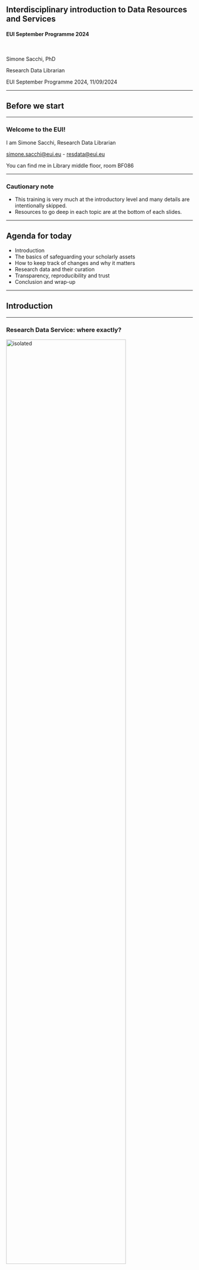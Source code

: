 ## Interdisciplinary introduction to Data Resources and Services
#### EUI September Programme 2024

&nbsp;

Simone Sacchi, PhD

Research Data Librarian

EUI September Programme 2024, 11/09/2024



---

## Before we start

----

### Welcome to the EUI!

I am Simone Sacchi, Research Data Librarian

[simone.sacchi@eui.eu](mailto:simone.sacchi@eui.eu) - [resdata@eui.eu](mailto:resdata@eui.eu)

You can find me in Library middle floor, room BF086

----

### Cautionary note

* This training is very much at the introductory level and many details are intentionally skipped.
* Resources to go deep in each topic are at the bottom of each slides.

---

## Agenda for today
- Introduction
- The basics of safeguarding your scholarly assets 
- How to keep track of changes and why it matters
- Research data and their curation
- Transparency, reproducibility and trust
- Conclusion and wrap-up

---

## Introduction

----

### Research Data Service: where exactly?

<img src="img/01-home-library.png" alt="isolated" width="80%" />

> [https://www.eui.eu/en/services/library](https://www.eui.eu/en/services/library){:target="_blank"}

----

### Research Data Services: home

<img src="img/02-home-data-servises.png" alt="isolated" width="80%" />

> [https://www.eui.eu/Research/Library/ResearchDataServices](https://www.eui.eu/Research/Library/ResearchDataServices){:target="_blank"}

----

### Research Data Services: lifecycle model

<img src="img/03-lifecycle.png" alt="isolated" width="100%" />

> [https://www.eui.eu/Research/Library/ResearchDataServices](https://www.eui.eu/Research/Library/ResearchDataServices){:target="_blank"}


---

## Data discovery

----

### EUI Library Data Portal

[Data Portal](https://www.eui.eu/Research/Library/ResearchGuides/Economics/Statistics/DataPortal)

----

### Challenges we face
- How do we avoid losing our work?
- How do we avoid losing the history of our work?
- How do we make sure my future self understands our current work (and the process that went into it)?
- How do we make sure that others can understand our work and can validate it?
- How can we plan everything so we do not forget?

----

### Plan, plan, and then... act!

- Plan your research (thoroughly)
- Plan how to curate data, sources & code (and revise accordingly)
- Plan how to 
- Plan how to maximize impact of your scholarly assets

---

## The basics of safeguarding your scholarly assets

----

## Do not keep your research __only__ on your laptop
<img src="img/laptop.jpg" alt="isolated" width="60%"/>

----

### Tools at the EUI
- Network drive __G:\\__ (all EUI members, fully backed-up, daily, weekly, monthly, GDPR compliant)
- Microsoft __OneDrive for Business__ (all EUI members, cloud storage, up to 1TB, GDPR compliant)

_but also_

- External hard drive and/or other cloud storage (your own)

> ☞ [Safeguarding your data](https://www.eui.eu/ServicesAndAdmin/ComputingService/Storage/SafeguardingYourData) (ICT Website)

----

### OneDrive for Business

* Full integration with Office 365 software suite
* Sync files between the cloud and your Mac or Windows computer(s) via free app
* Free OneDrive for Business mobile app available on several platforms including Android, iOS, macOS and MS Windows
* Easy recovery from accidental deletes or malicious attacks
* Full activity auditing logs

> ☞ Just login with your EUI credentials

----

## ...now let's stop with the basics...

---

## How to keep track of changes and why it matters

----
### Is OneDrive enough for you?

OneDrive may very well be enough for you, but...
- Microsoft versioning is quite rudimental and not transparent
- You can go back up to a certain point, and if you make changes you lose your previous way forward
- There is no way to add "messages" about where you stand
- You still have to rely on file naming conventions for proper versioning

----
### Brief excursus on file naming conventions
- __Vocabulary__: choose a standard vocabulary for file names so that everyone uses and common language.

- __Punctuation__: decide on conventions for symbols, capitals, hyphens and spaces.

- __Dates__:  agree on a logical use e.g., YYYYMMDD.

- __Order__: confirm which element should go first, etc.

- __Numbers__: specify the number of digits that will be used in numbering.


> Briney, K. A. (2020, June 2). File Naming Convention Worksheet. California Institute of Technology. [https://doi.org/10.7907/894q-zr22](https://doi.org/10.7907/894q-zr22)

----

### However, do you recognise yourself?

![PhD comic: "Final".doc - files are called: Final.doc, Final_rev.2.doc, FINAL_rev.6.COMMENTS.doc, FINAL_rev.8.commens5.CORRECTIONS.doc, FINAL_rev.18.comment7.corrections9.MORE.30.doc, FINAL_rev.22.comments49.corrections.10.WHYDIDICOMETOGRADSCHOOL.doc](img/phd101212s_small.gif)

PhD Comics [FINAL.doc](https://phdcomics.com/comics/archive.php?comicid=1531)

----
### The solution: version control systems

* We can record who made which changes, and when
* We can revert to previous versions
* We can identify and correct conflicts (e.g. possible overwriting)
* Nothing that is *committed* is *ever* lost (unless you try hard…)

**Version control is like an unlimited ‘undo/redo’.**

> This is basis for code development, but can be applied also to research!

---

## Version control with `git` and `GitHub`

----
### Don't be scared...

![XKCD comic - A: This is git. It tracks collaborative work on projects through a beautiful distributed graph theory tree mode; B: Cool. How do we use it?; A: No idea. Just memorise these shell commands and type them to sync up. If you get errors, save your work elsewhere, delete the project, and download a fresh copy.](img/git.png)

----

### How version control works

Version control is like a 'recording' of history

![Three documents. The first has two paragraphs. The second has a modified paragraph. The third has an additional paragraph](img/play-changes.png)

...Rewind and play changes back again!

----

### What version control systems do

* Version control systems manage this process
   * track changes
   * store metadata (who, when)
   * record 'versions' (a.k.a. *commits*)
* The complete history of *commits* and metadata is a *repository*

----

### Core `git` concepts: init / add / commit
 
* You initialize a (local) repository within a folder (`git init`)
* You create/modify a file in the folder & save it
* You add the file to *staging area* (`git add`)
* You commit changes (`git commit -m "my change"`)

----

### The staging area

* We don't always want to commit all changes
* The *staging area* holds changes we want to commit
  * (other files may also be changed, but we don't want to commit them)

![On the left is a modified document. On the right is a zone representing the data stored in `.git`. In that zone are two containers: a staging area, and a repository. Using `git add` places the document into the staging area. Using `git commit` moves the document from the staging area into the repository](img/git-staging-area.png)

----

### Not command line fans? There are apps!

![GitHub Studio](img/github-studio.png)

[GitHub Desktop](https://desktop.github.com/)

----

### ... and there are integrations!

![R Studio with git](img/RStudio-commit.png)

[R Studio](https://github.com/rstudio/rstudio)

----

## Remote repositories and GitHub

GitHub Saved My Life!

![GitHub Saved My Life Tonight](img/github_saved_my_life.png)

----

### Whats is GitHub?

* Cloud service for `git`
* Replicate, backup your repositories in the cloud
* Sync across multiple computers
* Visualize changes in an intuitive way

> [https://github.com/](https://github.com/)

----
### Where to start with `git` and `GitHub`?

* ["Introduction to Git and Github for Social Science Research"](https://github.com/EUI-Library/researchskills-2023-03-08-git) (slides from a past EUI Library #researchskills session)
* ["Version control with git"](https://swcarpentry.github.io/git-novice/) (Intro to git by [The Carpentries](https://carpentries.org/))
* ["GitHub and Git for research and teaching"](https://www.uu.nl/en/research/research-data-management/tools/software-and-computing/github-and-git) (Utrecht University)
* [Social Science Data Lab](https://github.com/socialsciencedatalab) (Mannheim Centre for European Social Research)

> There are many wonderful online resources!

---

## Brief on managing image collections

If you are managing image collections as data consider using __Tropy__
* Built with research in mind
* Build, manage and organize your image library
* Describe your sources, annotate your photos

> Download [Tropy](https://tropy.org/) and watch the EUI Library training on YoyTube: ["Introduction to Tropy"](https://youtu.be/yuxlkRlFwhI?si=g2MppxeMhU2csgxx)


---

## Research data and their curation

----

### What is Research Data Management?

__Research Data Management (RDM)__ is a general term that covers how you organize, structure, store, and care for the information used or generated during a research project.

![Research Data Lifecucle](img/LDW--general.png)

> Research data are becoming first-class citizens in the scholarly communication landscape!

----

### Principles of RDM
* General principles, the __FAIR principles__:

![FAIR principles of RDM](img/FAIR.png)

> Best practices and tool to make your data FAIR: [FAIRsFAIR Project](https://www.fairsfair.eu/tools-software)

----

### Data Management Plans (DMPs)

__Data Management Plans (DMPs)__ are documents that describe:
* How data is generated used, elaborated and organised
* How data, and data subjects, are protected
* How data, code and ancillary elements are described and documented
* How data is stored and secured, and how long it will be retained
* How dataset authorship and credit are assigned
* How data is preserved and under what terms, can be shared

> [EUI Data Management Plans guidelines](https://www.eui.eu/research/library/researchdataservices#DATAMANAGEMENT)

----

### Personal and sensitive data

* The collection, use, analysis  of data that include personal and sensitive informationabout human subjects are bound to the __General Data Protection Regulation (GDPR)__
* __Informed consent__ is the key to all you can do
* Personal and sensitive data cannot be shared openly if not __Anonymized__ of __Pseudonymised__ 

> EUI information, resources and procedures here:
>  * [The Research Data Lifecycle](https://www.eui.eu/Research/Library/ResearchDataServices/StepByStep)
> * [Ethics and Integrity in Academic Research](https://www.eui.eu/ServicesAndAdmin/DeanOfStudies/Ethics-and-Integrity-in-Academic-Research)

----

### Anonymisation

* Remove personal data identifiers (names, postcodes, workplaces, telephone numbers &c.)
* Aggregate, or reduce, the precision of variables, eg: year of birth rather than birth date
* Use a general level of geo-coding
* Timing of anonymisation:
  * At time of data collection
  * During elaboration (data processing)
  * Public version of data can be created

> Fully anonimised data (to the best of one's knowledge) do not fall anymore under GDPR constraints

----

### Pseudonymisation

* Provide justification for why data are not anonymised (eg. follow-up wave of survey)
* Replace personal identifiers (such as names) with unique identifiers (codes)
* Store/encrypt pseudonyms separately

> Pseudonymised data can be anonymised by destroying code files and decryption key. Data should be deleted at end of retention period.

---

## A note on transparency, reproducibility and trust

----

### What contributes to building trust in your research?

_"be as open as possible, and as closed as necessary"_

* The (open) availability of your papers, your data, and your code and their changes over time (e.g. on __GitHub__)
  * Consider submitting to [Cadmus, the EUI Research Repository](https://cadmus.eui.eu/) (or a disciplinary one)
* Your DMPs
* Your research plan (e.g. a Study Pre-Registration)

> ["Transparency, Reproducibility and Impact: Placing Open Science Into Practice"](https://www.eui.eu/Documents/Research/Library/PublishingAndOpenScience/Intro-to-Open-Science-20231025.pdf), Simone Sacchi, CIVICA Training, 25 October 2023

---

## Conclusion and wrap-up

----

### On (Digital) scholarly assets

* Physical objects persist through time and decay (relatively) slowly if the physical environment is appropriate (temperature, light, etc.)

* Digital objects are much more “fragile”: they rely on physical media for storage, computational resources and applications for their appropriate access and use and suffer “technology obsolescence” 

> Both share the issue that without proper (recorded) contextual information their “intellectual content” may be lost over time (Rosetta Stone, anyone?)

----

### What we learned today

* Care, care, care about your scholary assets
* Think about your future self as your first and foremost collaborator
* Everything you produce has potential future value for you, for the academic community and society
* There are practices and tools that can help along the way

---

## Questions?

Simone Sacchi, Research Data Librarian

Library, European University Institute 

[simone.sacchi@eui.eu](simone.sacchi@eui.eu)

---

## Slides are available!

* Web version: [https://eui-library.github.io/researchskills-2024-3-13-manage-research-outputs/](https://eui-library.github.io/researchskills-2024-3-13-manage-research-outputs/)
* GitHub repo: [https://github.com/EUI-Library/researchskills-2024-3-13-manage-research-outputs](https://github.com/EUI-Library/researchskills-2024-3-13-manage-research-outputs)